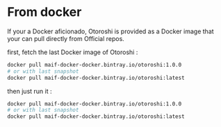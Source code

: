 # From docker

If your a Docker aficionado, Otoroshi is provided as a Docker image that your can pull directly from Official repos.

first, fetch the last Docker image of Otoroshi :

```sh
docker pull maif-docker-docker.bintray.io/otoroshi:1.0.0
# or with last snapshot
docker pull maif-docker-docker.bintray.io/otoroshi:latest
```

then just run it :

```sh
docker pull maif-docker-docker.bintray.io/otoroshi:1.0.0
# or with last snapshot
docker pull maif-docker-docker.bintray.io/otoroshi:latest
```